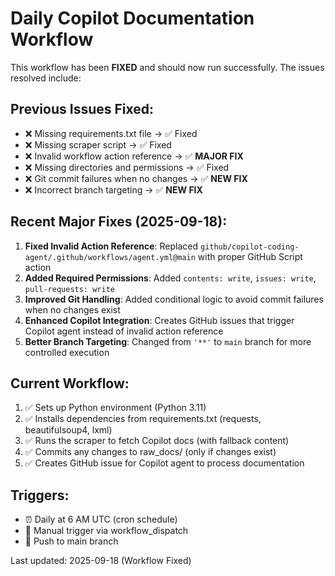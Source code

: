 # Daily Copilot Documentation Workflow

This workflow has been **FIXED** and should now run successfully. The issues resolved include:

## Previous Issues Fixed:
- ❌ Missing requirements.txt file → ✅ Fixed
- ❌ Missing scraper script → ✅ Fixed  
- ❌ Invalid workflow action reference → ✅ **MAJOR FIX**
- ❌ Missing directories and permissions → ✅ Fixed
- ❌ Git commit failures when no changes → ✅ **NEW FIX**
- ❌ Incorrect branch targeting → ✅ **NEW FIX**

## Recent Major Fixes (2025-09-18):
1. **Fixed Invalid Action Reference**: Replaced `github/copilot-coding-agent/.github/workflows/agent.yml@main` with proper GitHub Script action
2. **Added Required Permissions**: Added `contents: write`, `issues: write`, `pull-requests: write`
3. **Improved Git Handling**: Added conditional logic to avoid commit failures when no changes exist
4. **Enhanced Copilot Integration**: Creates GitHub issues that trigger Copilot agent instead of invalid action reference
5. **Better Branch Targeting**: Changed from `'**'` to `main` branch for more controlled execution

## Current Workflow:
1. ✅ Sets up Python environment (Python 3.11)
2. ✅ Installs dependencies from requirements.txt (requests, beautifulsoup4, lxml)
3. ✅ Runs the scraper to fetch Copilot docs (with fallback content)
4. ✅ Commits any changes to raw_docs/ (only if changes exist)
5. ✅ Creates GitHub issue for Copilot agent to process documentation

## Triggers:
- ⏰ Daily at 6 AM UTC (cron schedule)
- 🔄 Manual trigger via workflow_dispatch
- 📝 Push to main branch

Last updated: 2025-09-18 (Workflow Fixed)